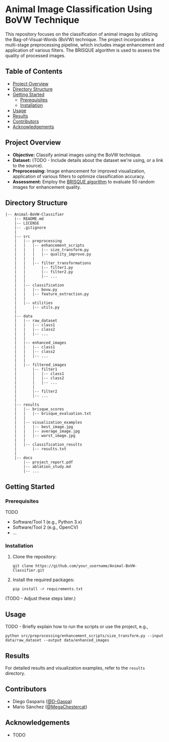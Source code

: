 # Animal Image Classification Using BoVW Technique

This repository focuses on the classification of animal images by utilizing the Bag-of-Visual-Words (BoVW) technique. The project incorporates a multi-stage preprocessing pipeline, which includes image enhancement and application of various filters. The BRISQUE algorithm is used to assess the quality of processed images.

## Table of Contents
- [Project Overview](#project-overview)
- [Directory Structure](#directory-structure)
- [Getting Started](#getting-started)
  - [Prerequisites](#prerequisites)
  - [Installation](#installation)
- [Usage](#usage)
- [Results](#results)
- [Contributors](#contributors)
- [Acknowledgements](#acknowledgements)

## Project Overview

- **Objective:** Classify animal images using the BoVW technique.
- **Dataset:** (TODO - Include details about the dataset we're using, or a link to the source).
- **Preprocessing:** Image enhancement for improved visualization, application of various filters to optimize classification accuracy.
- **Assessment:** Employ the [BRISQUE algorithm](https://github.com/rehanguha/brisque) to evaluate 50 random images for enhancement quality.

## Directory Structure
```plaintext
|-- Animal-BoVW-Classifier
    |-- README.md
    |-- LICENSE
    |-- .gitignore
    |
    |-- src
    |   |-- preprocessing
    |   |   |-- enhancement_scripts
    |   |   |   |-- size_transform.py
    |   |   |   |-- quality_improve.py
    |   |   |
    |   |   |-- filter_transformations
    |   |       |-- filter1.py
    |   |       |-- filter2.py
    |   |       |-- ...
    |   |
    |   |-- classification
    |   |   |-- bovw.py
    |   |   |-- feature_extraction.py
    |   |
    |   |-- utilities
    |       |-- utils.py
    |
    |-- data
    |   |-- raw_dataset
    |   |   |-- class1
    |   |   |-- class2
    |   |   |-- ...
    |   |
    |   |-- enhanced_images
    |   |   |-- class1
    |   |   |-- class2
    |   |   |-- ...
    |   |
    |   |-- filtered_images
    |       |-- filter1
    |       |   |-- class1
    |       |   |-- class2
    |       |   |-- ...
    |       |
    |       |-- filter2
    |       |-- ...
    |
    |-- results
    |   |-- brisque_scores
    |   |   |-- brisque_evaluation.txt
    |   |
    |   |-- visualization_examples
    |   |   |-- best_image.jpg
    |   |   |-- average_image.jpg
    |   |   |-- worst_image.jpg
    |   |
    |   |-- classification_results
    |       |-- results.txt
    |
    |-- docs
        |-- project_report.pdf
        |-- ablation_study.md
        |-- ...
```

## Getting Started

### Prerequisites
TODO 
- Software/Tool 1 (e.g., Python 3.x)
- Software/Tool 2 (e.g., OpenCV)
- ...

### Installation

1. Clone the repository:
   ```
   git clone https://github.com/your_username/Animal-BoVW-Classifier.git
   ```

2. Install the required packages:
   ```
   pip install -r requirements.txt
   ```

(TODO - Adjust these steps later.)

## Usage

TODO - Briefly explain how to run the scripts or use the project, e.g.,

```
python src/preprocessing/enhancement_scripts/size_transform.py --input data/raw_dataset --output data/enhanced_images
```

## Results

For detailed results and visualization examples, refer to the `results` directory.

## Contributors

- Diego Gasparis ([@D-Gaspa](https://github.com/D-Gaspa))
- Mario Sánchez ([@MegaChestercat](https://github.com/MegaChestercat))

## Acknowledgements
- TODO
